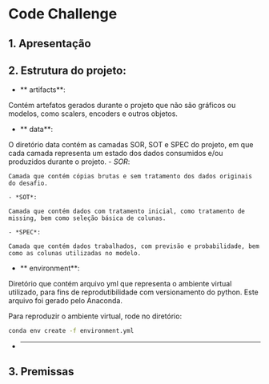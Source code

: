 # Code Challenge 

## 1. Apresentação

## 2. Estrutura do projeto:

- ** artifacts**: 

Contém artefatos gerados durante o projeto que não são gráficos ou modelos, como scalers, encoders e outros objetos.

- ** data**:

O diretório data contém as camadas SOR, SOT e SPEC do projeto, em que cada camada representa um estado dos dados consumidos e/ou produzidos durante o projeto. 
    - *SOR*:

    Camada que contém cópias brutas e sem tratamento dos dados originais do desafio.

    - *SOT*:

    Camada que contém dados com tratamento inicial, como tratamento de missing, bem como seleção básica de colunas.
    
    - *SPEC*:
    
    Camada que contém dados trabalhados, com previsão e probabilidade, bem como as colunas utilizadas no modelo.

- ** environment**:

Diretório que contém arquivo yml que representa o ambiente virtual utilizado, para fins de reprodutibilidade com versionamento do python. Este arquivo foi gerado pelo Anaconda.

Para reproduzir o ambiente virtual, rode no diretório:

```bash
conda env create -f environment.yml
```

- ** ***

## 3. Premissas